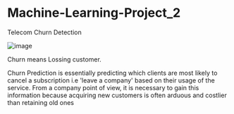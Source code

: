 # Machine-Learning-Project_2
Telecom Churn Detection

![image](https://user-images.githubusercontent.com/96537904/161109808-079b490d-d829-4165-8b20-78ddf574db14.png)

 Churn means Lossing customer.
 
Churn Prediction is essentially predicting which clients are most likely to cancel a subscription i.e 'leave a company' based on their usage of the service.
From a company point of view, it is necessary to gain this information because acquiring new customers is often arduous and costlier than retaining old ones




